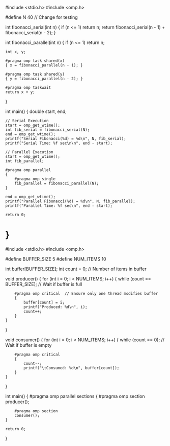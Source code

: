 #include <stdio.h>
#include <omp.h>

#define N 40  // Change for testing

int fibonacci_serial(int n) {
    if (n <= 1) return n;
    return fibonacci_serial(n - 1) + fibonacci_serial(n - 2);
}

int fibonacci_parallel(int n) {
    if (n <= 1) return n;

    int x, y;

    #pragma omp task shared(x)
    { x = fibonacci_parallel(n - 1); }

    #pragma omp task shared(y)
    { y = fibonacci_parallel(n - 2); }

    #pragma omp taskwait
    return x + y;
}

int main() {
    double start, end;

    // Serial Execution
    start = omp_get_wtime();
    int fib_serial = fibonacci_serial(N);
    end = omp_get_wtime();
    printf("Serial Fibonacci(%d) = %d\n", N, fib_serial);
    printf("Serial Time: %f sec\n\n", end - start);

    // Parallel Execution
    start = omp_get_wtime();
    int fib_parallel;

    #pragma omp parallel
    {
        #pragma omp single
        fib_parallel = fibonacci_parallel(N);
    }

    end = omp_get_wtime();
    printf("Parallel Fibonacci(%d) = %d\n", N, fib_parallel);
    printf("Parallel Time: %f sec\n", end - start);

    return 0;
}
=======================================================================================================================================


#include <stdio.h>
#include <omp.h>

#define BUFFER_SIZE 5
#define NUM_ITEMS 10

int buffer[BUFFER_SIZE];
int count = 0;  // Number of items in buffer

void producer() {
    for (int i = 0; i < NUM_ITEMS; i++) {
        while (count == BUFFER_SIZE);  // Wait if buffer is full

        #pragma omp critical  // Ensure only one thread modifies buffer
        {
            buffer[count] = i;
            printf("Produced: %d\n", i);
            count++;
        }
    }
}

void consumer() {
    for (int i = 0; i < NUM_ITEMS; i++) {
        while (count == 0);  // Wait if buffer is empty

        #pragma omp critical
        {
            count--;
            printf("\tConsumed: %d\n", buffer[count]);
        }
    }
}

int main() {
    #pragma omp parallel sections
    {
        #pragma omp section
        producer();

        #pragma omp section
        consumer();
    }

    return 0;
}

